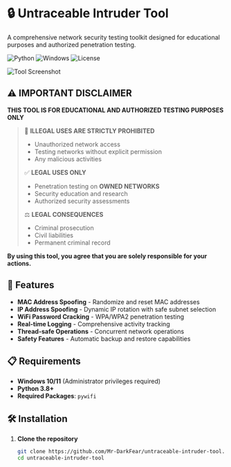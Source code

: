 # 🔒 Untraceable Intruder Tool

A comprehensive network security testing toolkit designed for educational purposes and authorized penetration testing.

![Python](https://img.shields.io/badge/Python-3.8+-blue.svg)
![Windows](https://img.shields.io/badge/Platform-Windows-lightgrey.svg)
![License](https://img.shields.io/badge/License-MIT-green.svg)

![Tool Screenshot](./IMG/your-image-name.png)

## ⚠️ IMPORTANT DISCLAIMER

**THIS TOOL IS FOR EDUCATIONAL AND AUTHORIZED TESTING PURPOSES ONLY**

> 🚫 **ILLEGAL USES ARE STRICTLY PROHIBITED**
> - Unauthorized network access
> - Testing networks without explicit permission  
> - Any malicious activities
>
> ✅ **LEGAL USES ONLY**
> - Penetration testing on **OWNED NETWORKS**
> - Security education and research
> - Authorized security assessments
>
> ⚖️ **LEGAL CONSEQUENCES**
> - Criminal prosecution
> - Civil liabilities
> - Permanent criminal record

**By using this tool, you agree that you are solely responsible for your actions.**

## 🚀 Features

- **MAC Address Spoofing** - Randomize and reset MAC addresses
- **IP Address Spoofing** - Dynamic IP rotation with safe subnet selection
- **WiFi Password Cracking** - WPA/WPA2 penetration testing
- **Real-time Logging** - Comprehensive activity tracking
- **Thread-safe Operations** - Concurrent network operations
- **Safety Features** - Automatic backup and restore capabilities

## 📋 Requirements

- **Windows 10/11** (Administrator privileges required)
- **Python 3.8+**
- **Required Packages**: `pywifi`

## 🛠 Installation

1. **Clone the repository**
   ```bash
   git clone https://github.com/Mr-DarkFear/untraceable-intruder-tool.git
   cd untraceable-intruder-tool